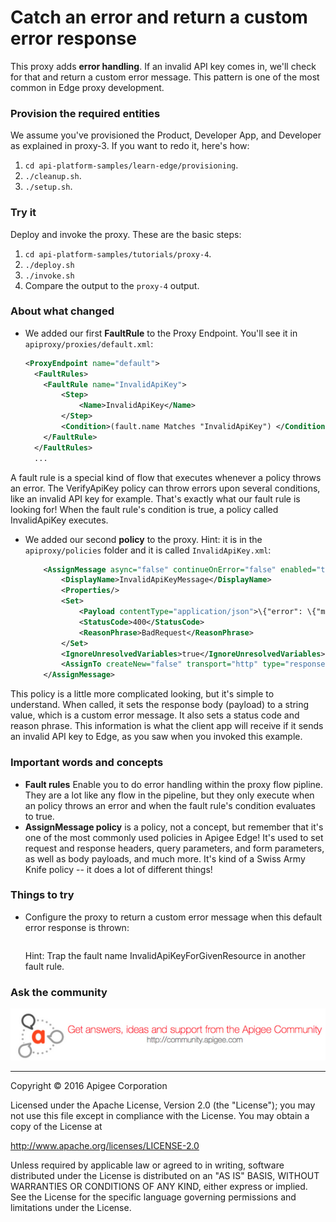 # Catch an error and return a custom error response

This proxy adds **error handling**. If an invalid API key comes in, we'll check for that and return a custom error message. This pattern is one of the most common in Edge proxy development. 


### Provision the required entities

We assume you've provisioned the Product, Developer App, and Developer as explained in proxy-3. If you want to redo it, here's how:

1. `cd api-platform-samples/learn-edge/provisioning`.
2. `./cleanup.sh`.
3. `./setup.sh`.

### Try it

Deploy and invoke the proxy. These are the basic steps:

1. `cd api-platform-samples/tutorials/proxy-4`.
2. `./deploy.sh`
3. `./invoke.sh`
4. Compare the output to the `proxy-4` output. 

### About what changed

* We added our first **FaultRule** to the Proxy Endpoint. You'll see it in `apiproxy/proxies/default.xml`:

    ```xml
    <ProxyEndpoint name="default">
      <FaultRules>
        <FaultRule name="InvalidApiKey">
            <Step>
                <Name>InvalidApiKey</Name>
            </Step>
            <Condition>(fault.name Matches "InvalidApiKey") </Condition>
        </FaultRule>
      </FaultRules>
      ...
    ```

A fault rule is a special kind of flow that executes whenever a policy throws an error. The VerifyApiKey policy can throw errors upon several conditions, like an invalid API key for example. That's exactly what our fault rule is looking for! When the fault rule's condition is true, a policy called InvalidApiKey executes. 

* We added our second **policy** to the proxy. Hint: it is in the `apiproxy/policies` folder and it is called `InvalidApiKey.xml`:

    ```xml
        <AssignMessage async="false" continueOnError="false" enabled="true" name="InvalidApiKeyMessage">
            <DisplayName>InvalidApiKeyMessage</DisplayName>
            <Properties/>
            <Set>
                <Payload contentType="application/json">\{"error": \{"message":"{fault.name}", "detail":"Please provide valid API key in the apikey query parameter.}} </Payload>
                <StatusCode>400</StatusCode>
                <ReasonPhrase>BadRequest</ReasonPhrase>
            </Set>
            <IgnoreUnresolvedVariables>true</IgnoreUnresolvedVariables>
            <AssignTo createNew="false" transport="http" type="response"/>
        </AssignMessage>
    ```


This policy is a little more complicated looking, but it's simple to understand. When called, it sets the response body (payload) to a string value, which is a custom error message. It also sets a status code and reason phrase. This information is what the client app will receive if it sends an invalid API key to Edge, as you saw when you invoked this example.
 

### Important words and concepts

* **Fault rules** Enable you to do error handling within the proxy flow pipline. They are a lot like any flow in the pipeline, but they only execute when an policy throws an error and when the fault rule's condition evaluates to true. 
* **AssignMessage policy** is a policy, not a concept, but remember that it's one of the most commonly used policies in Apigee Edge! It's used to set request and response headers, query parameters, and form parameters, as well as body payloads, and much more. It's kind of a Swiss Army Knife policy -- it does a lot of different things!

### Things to try

* Configure the proxy to return a custom error message when this default error response is thrown:
   ```{"fault":{"faultstring":"Invalid ApiKey for given resource","detail":{"errorcode":"oauth.v2.InvalidApiKeyForGivenResource"}}}
   ```

   Hint: Trap the fault name InvalidApiKeyForGivenResource in another fault rule.
   
### Ask the community

[![alt text](../../images/apigee-community.png "Apigee Community is a great place to ask questions and find answers about developing API proxies. ")](https://community.apigee.com?via=github)

---

Copyright © 2016 Apigee Corporation

Licensed under the Apache License, Version 2.0 (the "License"); you may not use
this file except in compliance with the License. You may obtain a copy
of the License at

http://www.apache.org/licenses/LICENSE-2.0

Unless required by applicable law or agreed to in writing, software
distributed under the License is distributed on an "AS IS" BASIS,
WITHOUT WARRANTIES OR CONDITIONS OF ANY KIND, either express or implied.
See the License for the specific language governing permissions and
limitations under the License.
